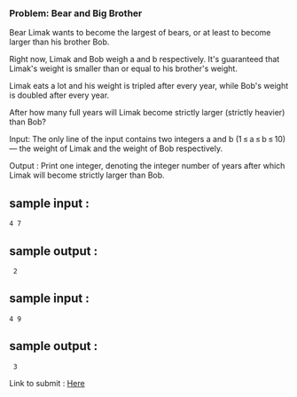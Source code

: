 ### Problem:  Bear and Big Brother
Bear Limak wants to become the largest of bears, or at least to become larger than his brother Bob.

Right now, Limak and Bob weigh a and b respectively. It's guaranteed that Limak's weight is smaller than or equal to his brother's weight.

Limak eats a lot and his weight is tripled after every year, while Bob's weight is doubled after every year.

After how many full years will Limak become strictly larger (strictly heavier) than Bob?

Input:
The only line of the input contains two integers a and b (1 ≤ a ≤ b ≤ 10) — the weight of Limak and the weight of Bob respectively.

Output :
Print one integer, denoting the integer number of years after which Limak will become strictly larger than Bob.

## sample input :
`
4 7 `

## sample output :
`
2`


## sample input :
`
4 9 `

## sample output :
`
3`


Link to submit : [Here](https://codeforces.com/problemset/problem/791/A)
